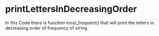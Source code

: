 # printLettersInDecreasingOrder
In this Code there is function most_frequent() that will print the letters in decreasing order of frequency of string.
